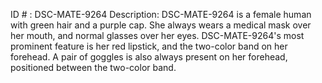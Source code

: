 ID # : DSC-MATE-9264
Description: DSC-MATE-9264 is a female human with green hair and a purple cap. She always wears a medical mask over her mouth, and normal glasses over her eyes. DSC-MATE-9264's most prominent feature is her red lipstick, and the two-color band on her forehead. A pair of goggles is also always present on her forehead, positioned between the two-color band.